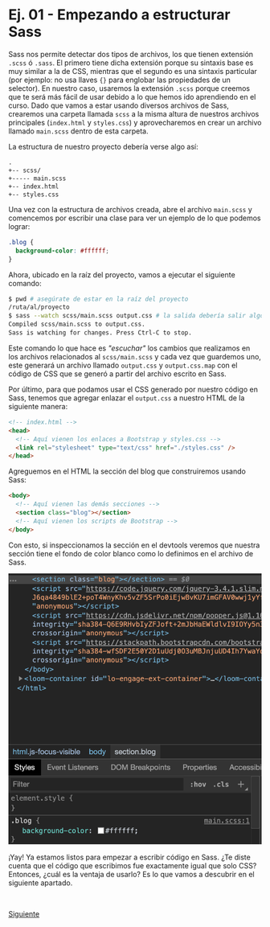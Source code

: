 # Ej. 01 - Empezando a estructurar Sass

Sass nos permite detectar dos tipos de archivos, los que tienen extensión `.scss`
ó `.sass`. El primero tiene dicha extensión porque su sintaxis base es muy
similar a la de CSS, mientras que el segundo es una sintaxis particular (por
ejemplo: no usa llaves `{}` para englobar las propiedades de un selector). En
nuestro caso, usaremos la extensión `.scss` porque creemos que te será más fácil
de usar debido a lo que hemos ido aprendiendo en el curso. Dado que vamos a
estar usando diversos archivos de Sass, crearemos una carpeta llamada `scss` a
la misma altura de nuestros archivos principales (`index.html` y `styles.css`) y
aprovecharemos en crear un archivo llamado `main.scss` dentro de esta carpeta.

La estructura de nuestro proyecto debería verse algo así:

```text
.
+-- scss/
+----- main.scss
+-- index.html
+-- styles.css
```

Una vez con la estructura de archivos creada, abre el archivo `main.scss` y
comencemos por escribir una clase para ver un ejemplo de lo que podemos lograr:

```scss
.blog {
  background-color: #ffffff;
}
```

Ahora, ubicado en la raíz del proyecto, vamos a ejecutar el siguiente comando:

```bash
$ pwd # asegúrate de estar en la raíz del proyecto
/ruta/al/proyecto
$ sass --watch scss/main.scss output.css # la salida debería salir algo similar
Compiled scss/main.scss to output.css.
Sass is watching for changes. Press Ctrl-C to stop.
```

Este comando lo que hace es _"escuchar"_ los cambios que realizamos en los
archivos relacionados al `scss/main.scss` y cada vez que guardemos uno, este
generará un archivo llamado `output.css` y `output.css.map` con el código de CSS
que se generó a partir del archivo escrito en Sass.

Por último, para que podamos usar el CSS generado por nuestro código en Sass,
tenemos que agregar enlazar el `output.css` a nuestro HTML de la siguiente
manera:

```html
<!-- index.html -->
<head>
  <!-- Aquí vienen los enlaces a Bootstrap y styles.css -->
  <link rel="stylesheet" type="text/css" href="./styles.css" />
</head>
```

Agreguemos en el HTML la sección del blog que construiremos usando Sass:

```html
<body>
  <!-- Aquí vienen las demás secciones -->
  <section class="blog"></section>
  <!-- Aquí vienen los scripts de Bootstrap -->
</body>
```

Con esto, si inspeccionamos la sección en el devtools veremos que nuestra
sección tiene el fondo de color blanco como lo definimos en el archivo de Sass.

![Estilos de sass en el devtools](../assets/sass-devtools.png)

¡Yay! Ya estamos listos para empezar a escribir código en Sass. ¿Te diste cuenta
que el código que escribimos fue exactamente igual que solo CSS? Entonces, ¿cuál
es la ventaja de usarlo? Es lo que vamos a descubrir en el siguiente apartado.

<br/>

[Siguiente](../Ejemplo-02)